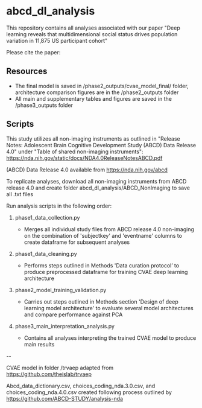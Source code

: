 # abcd_dl_analysis

This repository contains all analyses associated with our paper "Deep learning reveals that multidimensional social status drives population variation in 11,875 US participant cohort"

Please cite the paper: 

## Resources

- The final model is saved in /phase2_outputs/cvae_model_final/ folder, architecture comparison figures are in the /phase2_outputs folder
- All main and supplementary tables and figures are saved in the /phase3_outputs folder

## Scripts

This study utilizes all non-imaging instruments as outlined in "Release Notes: Adolescent Brain Cognitive Development Study (ABCD) Data Release 4.0" under "Table of shared non-imaging instruments": https://nda.nih.gov/static/docs/NDA4.0ReleaseNotesABCD.pdf

(ABCD) Data Release 4.0 available from https://nda.nih.gov/abcd

To replicate analyses, download all non-imaging instruments from ABCD release 4.0 and create folder abcd_dl_analysis/ABCD_NonImaging to save all .txt files

Run analysis scripts in the following order:

1. phase1_data_collection.py
   - Merges all individual study files from ABCD release 4.0 non-imaging on the combination of 'subjectkey' and 'eventname' columns to create dataframe for subsequent analyses

2. phase1_data_cleaning.py
   - Performs steps outlined in Methods 'Data curation protocol’ to produce preprocessed dataframe for training CVAE deep learning architecture

3. phase2_model_training_validation.py
   - Carries out steps outlined in Methods section 'Design of deep learning model architecture' to evaluate several model architectures and compare performance against PCA
   
4. phase3_main_interpretation_analysis.py
   - Contains all analyses interpreting the trained CVAE model to produce main results

--

CVAE model in folder /trvaep adapted from https://github.com/theislab/trvaep

Abcd_data_dictionary.csv, choices_coding_nda.3.0.csv, and choices_coding_nda.4.0.csv created following process outlined by https://github.com/ABCD-STUDY/analysis-nda




